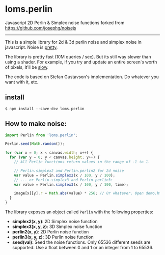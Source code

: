 # loms.perlin
Javascript 2D Perlin &amp; Simplex noise functions forked from https://github.com/josephg/noisejs

---
This is a simple library for 2d & 3d perlin noise and simplex noise in
javascript. Noise is
[pretty](https://josephg.com/perlin/3/).

The library is pretty fast (10M queries / sec). But its still way slower than
using a shader. For example, if you try and update an entire screen's worth of
pixels, it'll be [slow](http://josephg.github.com/noisejs/demo3d.html).

The code is based on Stefan Gustavson's implementation. Do whatever you want
with it, etc.

## install
`$ npm install --save-dev loms.perlin`

## How to make noise:

```javascript
import Perlin from 'loms.perlin';

Perlin.seed(Math.random());

for (var x = 0; x < canvas.width; x++) {
  for (var y = 0; y < canvas.height; y++) {
    // All Perlin functions return values in the range of -1 to 1.

    // Perlin.simplex2 and Perlin.perlin2 for 2d noise
    var value = Perlin.simplex2(x / 100, y / 100);
    // ... or Perlin.simplex3 and Perlin.perlin3:
    var value = Perlin.simplex3(x / 100, y / 100, time);

    image[x][y].r = Math.abs(value) * 256; // Or whatever. Open demo.html to see it used with canvas.
  }
}
```

The library exposes an object called `Perlin` with the following properties:

- **simplex2(x, y)**: 2D Simplex noise function
- **simplex3(x, y, z)**: 3D Simplex noise function
- **perlin2(x, y)**: 2D Perlin noise function
- **perlin3(x, y, z)**: 3D Perlin noise function
- **seed(val)**: Seed the noise functions. Only 65536 different seeds are supported. Use a float between 0 and 1 or an integer from 1 to 65536. 
